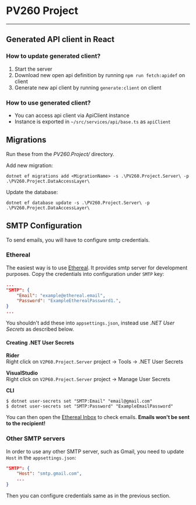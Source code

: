 # PV260 Project

---

## Generated API client in React

### How to update generated client?

1. Start the server
2. Download new open api definition by running `npm run fetch:apidef` on client
3. Generate new api client by running `generate:client` on client

### How to use generated client?

- You can access api client via ApiClient instance
- Instance is exported in `~/src/services/api/base.ts` as `apiClient`

## Migrations

Run these from the _PV260.Project/_ directory.

Add new migration:

`dotnet ef migrations add <MigrationName> -s .\PV260.Project.Server\ -p .\PV260.Project.DataAccessLayer\`

Update the database:

`dotnet ef database update -s .\PV260.Project.Server\ -p .\PV260.Project.DataAccessLayer\`

## SMTP Configuration

To send emails, you will have to configure smtp credentials.

### Ethereal

The easiest way is to use [Ethereal](https://ethereal.email/create). It provides smtp server for development purposes. Copy the credentials into configuration under `SMTP` key:

```json
...
"SMTP": {
    "Email": "example@ethereal.email",
    "Password": "ExampleEtherealPassword1.",
}
...
```

You shouldn't add these into `appsettings.json`, instead use _.NET User Secrets_ as described below.

#### Creating .NET User Secrets

**Rider** \
Right click on `V2P60.Project.Server` project -> Tools -> .NET User Secrets

**VisualStudio** \
Right click on `V2P60.Project.Server` project -> Manage User Secrets

**CLI**

```
$ dotnet user-secrets set "SMTP:Email" "email@gmail.com"
$ dotnet user-secrets set "SMTP:Password" "ExampleEmailPassword"
```

You can then open the [Ethereal Inbox](https://ethereal.email/messages) to check emails. **Emails won't be sent to the recipient!**

### Other SMTP servers

In order to use any other SMTP server, such as Gmail, you need to update `Host` in the `appsettings.json`:

```json
"SMTP": {
    "Host": "smtp.gmail.com",
    ...
}
```

Then you can configure credentials same as in the previous section.
